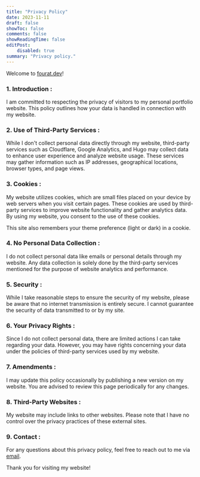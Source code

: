 ```yaml
---
title: "Privacy Policy"
date: 2023-11-11
draft: false
showToc: false
comments: false
showReadingTime: false
editPost:
    disabled: true
summary: "Privacy policy."
---
```

Welcome to [fourat.dev](https://fourat.dev)!

### 1. Introduction :
I am committed to respecting the privacy of visitors to my personal portfolio website. This policy outlines how your data is handled in connection with my website.

### 2. Use of Third-Party Services :
While I don't collect personal data directly through my website, third-party services such as Cloudflare, Google Analytics, and Hugo may collect data to enhance user experience and analyze website usage. These services may gather information such as IP addresses, geographical locations, browser types, and page views.

### 3. Cookies :
My website utilizes cookies, which are small files placed on your device by web servers when you visit certain pages. These cookies are used by third-party services to improve website functionality and gather analytics data. By using my website, you consent to the use of these cookies.

This site also remembers your theme preference (light or dark) in a cookie.

### 4. No Personal Data Collection :
I do not collect personal data like emails or personal details through my website. Any data collection is solely done by the third-party services mentioned for the purpose of website analytics and performance.

### 5. Security :
While I take reasonable steps to ensure the security of my website, please be aware that no internet transmission is entirely secure. I cannot guarantee the security of data transmitted to or by my site.

### 6. Your Privacy Rights :
Since I do not collect personal data, there are limited actions I can take regarding your data. However, you may have rights concerning your data under the policies of third-party services used by my website.

### 7. Amendments :
I may update this policy occasionally by publishing a new version on my website. You are advised to review this page periodically for any changes.

### 8. Third-Party Websites :
My website may include links to other websites. Please note that I have no control over the privacy practices of these external sites.

### 9. Contact :
For any questions about this privacy policy, feel free to reach out to me via [email](mailto:mastouri.fourat@gmail.com).

Thank you for visiting my website!